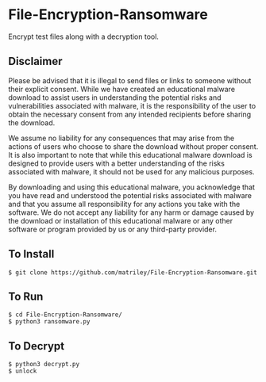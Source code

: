 # File-Encryption-Ransomware
Encrypt test files along with a decryption tool.

## Disclaimer

Please be advised that it is illegal to send files or links to someone without their explicit consent. While we have created an educational malware download to assist users in understanding the potential risks and vulnerabilities associated with malware, it is the responsibility of the user to obtain the necessary consent from any intended recipients before sharing the download.

We assume no liability for any consequences that may arise from the actions of users who choose to share the download without proper consent. It is also important to note that while this educational malware download is designed to provide users with a better understanding of the risks associated with malware, it should not be used for any malicious purposes.

By downloading and using this educational malware, you acknowledge that you have read and understood the potential risks associated with malware and that you assume all responsibility for any actions you take with the software. We do not accept any liability for any harm or damage caused by the download or installation of this educational malware or any other software or program provided by us or any third-party provider.

## To Install
```
$ git clone https://github.com/matriley/File-Encryption-Ransomware.git
```

## To Run
```
$ cd File-Encryption-Ransomware/
$ python3 ransomware.py
```

## To Decrypt
```
$ python3 decrypt.py
$ unlock
```
